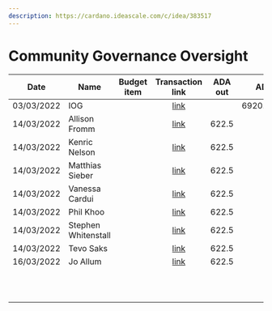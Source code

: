 ```yaml
---
description: https://cardano.ideascale.com/c/idea/383517
---
```


# Community Governance Oversight

<table><thead><tr><th>Date</th><th>Name</th><th data-type="select">Budget item</th><th align="center">Transaction link</th><th align="center">ADA out</th><th align="center">ADA in</th><th align="center">Balance</th></tr></thead><tbody><tr><td>03/03/2022</td><td>IOG</td><td></td><td align="center"><a href="https://raw.githubusercontent.com/treasuryguild/Community-Governance-Oversight/main/Transactions/Fund7/Community-Governance-Oversight/Incoming-IOG/1647101097547-IOG.json">link</a></td><td align="center"></td><td align="center">6920.293478</td><td align="center">6919.118121</td></tr><tr><td>14/03/2022</td><td>Allison Fromm</td><td></td><td align="center"><a href="https://raw.githubusercontent.com/treasuryguild/Community-Governance-Oversight/main/Transactions/Fund7/Community-Governance-Oversight/Meetings/1647262276132-Allison-Fromm.json">link</a></td><td align="center">622.5</td><td align="center"></td><td align="center">6295.449804</td></tr><tr><td>14/03/2022</td><td>Kenric Nelson</td><td></td><td align="center"><a href="https://raw.githubusercontent.com/treasuryguild/Community-Governance-Oversight/main/Transactions/Fund7/Community-Governance-Oversight/Meetings/1647262593503-Kenric-Nelson.json">link</a></td><td align="center">622.5</td><td align="center"></td><td align="center">5672.781487</td></tr><tr><td>14/03/2022</td><td>Matthias Sieber</td><td></td><td align="center"><a href="https://raw.githubusercontent.com/treasuryguild/Community-Governance-Oversight/main/Transactions/Fund7/Community-Governance-Oversight/Meetings/1647262811908-Matthias-Sieber.json">link</a></td><td align="center">622.5</td><td align="center"></td><td align="center">5050.113170</td></tr><tr><td>14/03/2022</td><td>Vanessa Cardui</td><td></td><td align="center"><a href="https://raw.githubusercontent.com/treasuryguild/Community-Governance-Oversight/main/Transactions/Fund7/Community-Governance-Oversight/Meetings/1647262982038-Vanessa-Cardui.json">link</a></td><td align="center">622.5</td><td align="center"></td><td align="center">4427.444853</td></tr><tr><td>14/03/2022</td><td>Phil Khoo</td><td></td><td align="center"><a href="https://github.com/treasuryguild/Community-Governance-Oversight/issues/7">link</a></td><td align="center">622.5</td><td align="center"></td><td align="center">3804.776712</td></tr><tr><td>14/03/2022</td><td>Stephen Whitenstall</td><td></td><td align="center"><a href="https://github.com/treasuryguild/Community-Governance-Oversight/issues/8">link</a></td><td align="center">622.5</td><td align="center"></td><td align="center">3182.108571</td></tr><tr><td>14/03/2022</td><td>Tevo Saks</td><td></td><td align="center"><a href="https://github.com/treasuryguild/Community-Governance-Oversight/issues/9">link</a></td><td align="center">622.5</td><td align="center"></td><td align="center">2559.440430</td></tr><tr><td>16/03/2022</td><td>Jo Allum</td><td></td><td align="center"><a href="https://github.com/treasuryguild/Community-Governance-Oversight/issues/11">link</a></td><td align="center">622.5</td><td align="center"></td><td align="center">1936.759309</td></tr><tr><td></td><td></td><td></td><td align="center"></td><td align="center"></td><td align="center"></td><td align="center"></td></tr><tr><td></td><td></td><td></td><td align="center"></td><td align="center"></td><td align="center"></td><td align="center"></td></tr><tr><td></td><td></td><td></td><td align="center"></td><td align="center"></td><td align="center"></td><td align="center"></td></tr><tr><td></td><td></td><td></td><td align="center"></td><td align="center"></td><td align="center"></td><td align="center"></td></tr><tr><td></td><td></td><td></td><td align="center"></td><td align="center"></td><td align="center"></td><td align="center"></td></tr><tr><td></td><td></td><td></td><td align="center"></td><td align="center"></td><td align="center"></td><td align="center"></td></tr><tr><td></td><td></td><td></td><td align="center"></td><td align="center"></td><td align="center"></td><td align="center"></td></tr><tr><td></td><td></td><td></td><td align="center"></td><td align="center"></td><td align="center"></td><td align="center"></td></tr><tr><td></td><td></td><td></td><td align="center"></td><td align="center"></td><td align="center"></td><td align="center"></td></tr><tr><td></td><td></td><td></td><td align="center"></td><td align="center"></td><td align="center"></td><td align="center"></td></tr><tr><td></td><td></td><td></td><td align="center"></td><td align="center"></td><td align="center"></td><td align="center"></td></tr></tbody></table>
